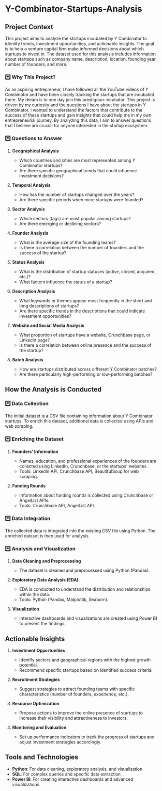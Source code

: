 # Y-Combinator-Startups-Analysis

## Project Context

This project aims to analyze the startups incubated by Y Combinator to identify trends, investment opportunities, and actionable insights. The goal is to help a venture capital firm make informed decisions about which startups to invest in. The dataset used for this analysis includes information about startups such as company name, description, location, founding year, number of founders, and more.

### *️⃣ Why This Project?

As an aspiring entrepreneur, I have followed all the YouTube videos of Y Combinator and have been closely tracking the startups that are incubated there. My dream is to one day join this prestigious incubator. This project is driven by my curiosity and the questions I have about the startups in Y Combinator. I wanted to understand the factors that contribute to the success of these startups and gain insights that could help me in my own entrepreneurial journey. By analyzing this data, I aim to answer questions that I believe are crucial for anyone interested in the startup ecosystem.

### *️⃣ Questions to Answer

1. **Geographical Analysis**
   - Which countries and cities are most represented among Y Combinator startups?
   - Are there specific geographical trends that could influence investment decisions?

2. **Temporal Analysis**
   - How has the number of startups changed over the years?
   - Are there specific periods when more startups were founded?

3. **Sector Analysis**
   - Which sectors (tags) are most popular among startups?
   - Are there emerging or declining sectors?

4. **Founder Analysis**
   - What is the average size of the founding teams?
   - Is there a correlation between the number of founders and the success of the startup?

5. **Status Analysis**
   - What is the distribution of startup statuses (active, closed, acquired, etc.)?
   - What factors influence the status of a startup?

6. **Description Analysis**
   - What keywords or themes appear most frequently in the short and long descriptions of startups?
   - Are there specific trends in the descriptions that could indicate investment opportunities?

7. **Website and Social Media Analysis**
   - What proportion of startups have a website, Crunchbase page, or LinkedIn page?
   - Is there a correlation between online presence and the success of the startup?

8. **Batch Analysis**
   - How are startups distributed across different Y Combinator batches?
   - Are there particularly high-performing or low-performing batches?

## How the Analysis is Conducted

### *️⃣ Data Collection

The initial dataset is a CSV file containing information about Y Combinator startups. To enrich this dataset, additional data is collected using APIs and web scraping.

### *️⃣ Enriching the Dataset

1. **Founders' Information**
   - Names, education, and professional experiences of the founders are collected using LinkedIn, Crunchbase, or the startups' websites.
   - Tools: LinkedIn API, Crunchbase API, BeautifulSoup for web scraping.

2. **Funding Rounds**
   - Information about funding rounds is collected using Crunchbase or AngelList APIs.
   - Tools: Crunchbase API, AngelList API.

### *️⃣ Data Integration

The collected data is integrated into the existing CSV file using Python. The enriched dataset is then used for analysis.

### *️⃣ Analysis and Visualization

1. **Data Cleaning and Preprocessing**
   - The dataset is cleaned and preprocessed using Python (Pandas).

2. **Exploratory Data Analysis (EDA)**
   - EDA is conducted to understand the distribution and relationships within the data.
   - Tools: Python (Pandas, Matplotlib, Seaborn).

3. **Visualization**
   - Interactive dashboards and visualizations are created using Power BI to present the findings.

## Actionable Insights

1. **Investment Opportunities**
   - Identify sectors and geographical regions with the highest growth potential.
   - Recommend specific startups based on identified success criteria.

2. **Recruitment Strategies**
   - Suggest strategies to attract founding teams with specific characteristics (number of founders, experience, etc.).

3. **Resource Optimization**
   - Propose actions to improve the online presence of startups to increase their visibility and attractiveness to investors.

4. **Monitoring and Evaluation**
   - Set up performance indicators to track the progress of startups and adjust investment strategies accordingly.

## Tools and Technologies

- **Python**: For data cleaning, exploratory analysis, and visualization.
- **SQL**: For complex queries and specific data extraction.
- **Power BI**: For creating interactive dashboards and advanced visualizations.
